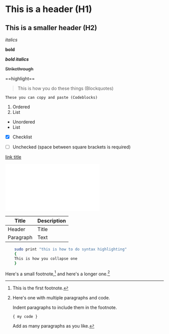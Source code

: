 # This is a header (H1)

## This is a smaller header (H2)

_italics_

**bold**

**_bold italics_**

~~Strikethrough~~

==highlight==

>This is how you do these things (Blockquotes)


```
These you can copy and paste (Codeblocks)
```

1. Ordered
2. List

- Unordered
- List

- [x] Checklist
- [ ] Unchecked (space between square brackets is required)


[link title](https://google.ca)

![alt text](Video%20Cart%20Pricing.md)

| Title | Description |
|------|------------|
|Header | Title|
| Paragraph | Text |

``` bash
	sudo print "this is how to do syntax highlighting"
	{
	This is how you collapse one
	}
```

Here's a small footnote,[^1] and here's a longer one.[^bignote]

[^1]: This is the first footnote.

[^bignote]: Here's one with multiple paragraphs and code.

    Indent paragraphs to include them in the footnote.

    `{ my code }`

    Add as many paragraphs as you like.
